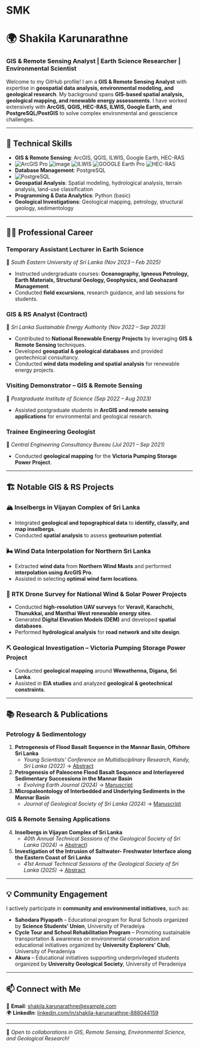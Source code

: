 # SMK
# 🌍 Shakila Karunarathne  

### GIS & Remote Sensing Analyst | Earth Science Researcher | Environmental Scientist  

Welcome to my GitHub profile! I am a **GIS & Remote Sensing Analyst** with expertise in **geospatial data analysis, environmental modeling, and geological research**. My background spans **GIS-based spatial analysis, geological mapping, and renewable energy assessments**. I have worked extensively with **ArcGIS, QGIS, HEC-RAS, ILWIS, Google Earth, and PostgreSQL/PostGIS** to solve complex environmental and geoscience challenges.  

---

## 📌 Technical Skills  

- **GIS & Remote Sensing**: ArcGIS, QGIS, ILWIS, Google Earth, HEC-RAS
- ![ArcGIS Pro](https://github.com/user-attachments/assets/e1ab154c-ae13-4f6e-a78e-640172cc3b91) ![image](https://github.com/user-attachments/assets/2f872729-c309-4b8e-a9e1-c4fe49c6e6d9) ![ILWIS](https://github.com/user-attachments/assets/d9f140af-f263-476d-a754-11930a76c04d) ![GOOGLE Earth Pro](https://github.com/user-attachments/assets/77e3fcb5-ac13-4c8e-8001-1e1031275177) ![HEC-RAS](https://github.com/user-attachments/assets/363f64c2-36e0-4560-b2f8-c54964862549)
- **Database Management**: PostgreSQL
- ![PostgreSQL](https://github.com/user-attachments/assets/0d7f12a3-6697-4190-804a-c40a3e388be4) 
- **Geospatial Analysis**: Spatial modeling, hydrological analysis, terrain analysis, land-use classification  
- **Programming & Data Analytics**: Python (basic)
- **Geological Investigations**: Geological mapping, petrology, structural geology, sedimentology  

---

## 👨‍💼 Professional Career  

### **Temporary Assistant Lecturer in Earth Science**  
📍 *South Eastern University of Sri Lanka (Nov 2023 – Feb 2025)*  
- Instructed undergraduate courses: **Oceanography, Igneous Petrology, Earth Materials, Structural Geology, Geophysics, and Geohazard Management**.  
- Conducted **field excursions**, research guidance, and lab sessions for students.  

### **GIS & RS Analyst (Contract)**  
📍 *Sri Lanka Sustainable Energy Authority (Nov 2022 – Sep 2023)*  
- Contributed to **National Renewable Energy Projects** by leveraging **GIS & Remote Sensing** techniques.  
- Developed **geospatial & geological databases** and provided geotechnical consultancy.  
- Conducted **wind data modeling and spatial analysis** for renewable energy projects.  

### **Visiting Demonstrator – GIS & Remote Sensing**  
📍 *Postgraduate Institute of Science (Sep 2022 – Aug 2023)*  
- Assisted postgraduate students in **ArcGIS and remote sensing applications** for environmental and geological research.  

### **Trainee Engineering Geologist**  
📍 *Central Engineering Consultancy Bureau (Jul 2021 – Sep 2021)*  
- Conducted **geological mapping** for the **Victoria Pumping Storage Power Project**.  

---

## 🏗️ Notable GIS & RS Projects  

### 🏔️ **Inselbergs in Vijayan Complex of Sri Lanka**  
- Integrated **geological and topographical data** to **identify, classify, and map inselbergs**.  
- Conducted **spatial analysis** to assess **geotourism potential**.  

### 🌬️ **Wind Data Interpolation for Northern Sri Lanka**  
- Extracted **wind data** from **Northern Wind Masts** and performed **interpolation using ArcGIS Pro**.  
- Assisted in selecting **optimal wind farm locations**.  

### 🚁 **RTK Drone Survey for National Wind & Solar Power Projects**  
- Conducted **high-resolution UAV surveys** for **Veravil, Karachchi, Thunukkai, and Manthai West renewable energy sites**.  
- Generated **Digital Elevation Models (DEM)** and developed **spatial databases**.  
- Performed **hydrological analysis** for **road network and site design**.  

### ⛏️ **Geological Investigation – Victoria Pumping Storage Power Project**  
- Conducted **geological mapping** around **Wewathenna, Digana, Sri Lanka**.  
- Assisted in **EIA studies** and analyzed **geological & geotechnical constraints**.  

---

## 📚 Research & Publications  

### **Petrology & Sedimentology**  
1. **Petrogenesis of Flood Basalt Sequence in the Mannar Basin, Offshore Sri Lanka**  
   - *Young Scientists' Conference on Multidisciplinary Research, Kandy, Sri Lanka (2022)* → [Abstract](https://www.researchgate.net/publication/375061243_Petrogenesis_of_Flood_Basalt_Sequence_in_the_Mannar_Basin_offshore_-_Sri_Lanka?_sg%5B0%5D=aYrZUdjVtnBbem8vte_tEByumdFMkBoTPDCAALVLTV_y2Rx44ezLCr2do7OOK0wJJCpNP2I1HluAEAsXb6_LD-RXwUTZZFdIGCdGAFpx.hjN1Dw09O4D_MVOnWD5fVfZYUzSsrR-XZj_dMGGJU_iP_Ge5WnUXqSKGnB4eWh-aaKK2x200klJkzVD5tMaUtQ&_tp=eyJjb250ZXh0Ijp7ImZpcnN0UGFnZSI6Il9kaXJlY3QiLCJwYWdlIjoicHJvZmlsZSIsInByZXZpb3VzUGFnZSI6InByb2ZpbGUiLCJwb3NpdGlvbiI6InBhZ2VDb250ZW50In19) 
2. **Petrogenesis of Paleocene Flood Basalt Sequence and Interlayered Sedimentary Successions in the Mannar Basin**  
   - *Evolving Earth Journal (2024)* → [Manuscript](https://doi.org/10.1016/j.eve.2024.100047)  
3. **Micropaleontology of Interbedded and Underlying Sediments in the Mannar Basin**  
   - *Journal of Geological Society of Sri Lanka (2024)* → [Manuscript](https://drive.google.com/file/d/1zs3j6yvS2hpwbD5O_k5xrE3mrKMlDaqm/view)  

### **GIS & Remote Sensing Applications**  
4. **Inselbergs in Vijayan Complex of Sri Lanka**  
   - *40th Annual Technical Sessions of the Geological Society of Sri Lanka (2024)* → [Abstract](https://www.researchgate.net/publication/378488276_INSELBERGS_IN_VIJAYAN_COMPLEX_OF_SRI_LANKA?_sg%5B0%5D=aYrZUdjVtnBbem8vte_tEByumdFMkBoTPDCAALVLTV_y2Rx44ezLCr2do7OOK0wJJCpNP2I1HluAEAsXb6_LD-RXwUTZZFdIGCdGAFpx.hjN1Dw09O4D_MVOnWD5fVfZYUzSsrR-XZj_dMGGJU_iP_Ge5WnUXqSKGnB4eWh-aaKK2x200klJkzVD5tMaUtQ&_tp=eyJjb250ZXh0Ijp7ImZpcnN0UGFnZSI6Il9kaXJlY3QiLCJwYWdlIjoicHJvZmlsZSIsInByZXZpb3VzUGFnZSI6InByb2ZpbGUiLCJwb3NpdGlvbiI6InBhZ2VDb250ZW50In19))
5. **Investigation of the Intrusion of Saltwater- Freshwater Interface along the Eastern Coast of Sri Lanka**  
   - *41st Annual Technical Sessions of the Geological Society of Sri Lanka (2025)* → [Abstract](https://www.researchgate.net/publication/386056474_Petrogenesis_of_Paleocene_Flood_Basalt_Sequence_and_Interlayered_Sedimentary_Successions_in_the_Mannar_Basin_-_offshore_Sri_Lanka_Northern_Equatorial_margin_of_the_Indian_Ocean?_sg%5B0%5D=aYrZUdjVtnBbem8vte_tEByumdFMkBoTPDCAALVLTV_y2Rx44ezLCr2do7OOK0wJJCpNP2I1HluAEAsXb6_LD-RXwUTZZFdIGCdGAFpx.hjN1Dw09O4D_MVOnWD5fVfZYUzSsrR-XZj_dMGGJU_iP_Ge5WnUXqSKGnB4eWh-aaKK2x200klJkzVD5tMaUtQ&_tp=eyJjb250ZXh0Ijp7ImZpcnN0UGFnZSI6Il9kaXJlY3QiLCJwYWdlIjoicHJvZmlsZSIsInByZXZpb3VzUGFnZSI6InByb2ZpbGUiLCJwb3NpdGlvbiI6InBhZ2VDb250ZW50In19)

---

## 💡 Community Engagement  

I actively participate in **community and environmental initiatives**, such as:  
- **Sahodara Piyapath** – Educational program for Rural Schools organized by **Science Students' Union**, University of Peradeiya
- **Cycle Tour and School Rehabilitation Program** – Promoting sustainable transportation & awareness on environmental conservation and educational initiatives organized by **University Explorers' Club**, University of Peradeniya
- **Akura** – Educational initiatives supporting underprivileged students organized by **University Geological Society**, University of Peradeniya 

---

## 📫 Connect with Me  

📧 **Email**: shakila.karunarathne@example.com  
🌍 **LinkedIn**: [linkedin.com/in/shakila-karunarathne-888044159](#)  

---

🚀 *Open to collaborations in GIS, Remote Sensing, Environmental Science, and Geological Research!*  
